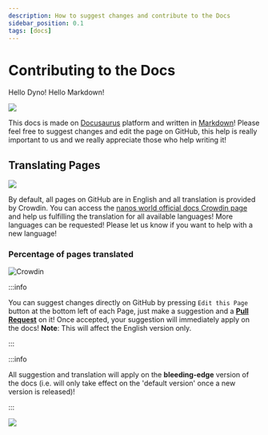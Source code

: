```yaml
---
description: How to suggest changes and contribute to the Docs
sidebar_position: 0.1
tags: [docs]
---
```


# Contributing to the Docs

Hello Dyno! Hello Markdown!

![](/img/docs/docusaurus.svg)

This docs is made on [Docusaurus](https://docusaurus.io) platform and written in [Markdown](https://guides.github.com/features/mastering-markdown/)! Please feel free to suggest changes and edit the page on GitHub, this help is really important to us and we really appreciate those who help writing it!

## Translating Pages

![](/img/docs/crowdin.png)

By default, all pages on GitHub are in English and all translation is provided by Crowdin. You can access the [nanos world official docs Crowdin page](https://crowdin.com/project/nanos-world-docs) and help us fulfilling the translation for all available languages! More languages can be requested! Please let us know if you want to help with a new language!

### Percentage of pages translated

![Crowdin](https://badges.crowdin.net/nanos-world-docs/localized.svg)

:::info

You can suggest changes directly on GitHub by pressing `Edit this Page` button at the bottom left of each Page, just make a suggestion and a [**Pull Request**](https://docs.github.com/en/github/collaborating-with-pull-requests/proposing-changes-to-your-work-with-pull-requests/about-pull-requests) on it! Once accepted, your suggestion will immediately apply on the docs!
**Note**: This will affect the English version only.

:::

:::info

All suggestion and translation will apply on the **bleeding-edge** version of the docs (i.e. will only take effect on the 'default version' once a new version is released)!

:::

![](/img/docs/contributing-to-the-docs.png)